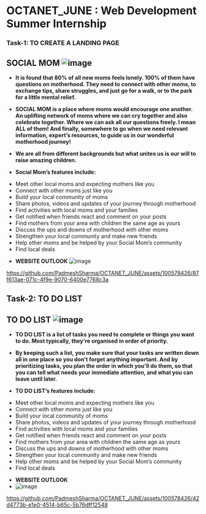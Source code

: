 # OCTANET_JUNE : Web Development Summer Internship

### Task-1: TO CREATE A LANDING PAGE


## SOCIAL MOM ![image](https://github.com/PadmeshSharma/OCTANET_JUNE/assets/100578426/65eff179-95e0-4d7c-897a-440ae12472b4)

* **It is found that 80% of all new moms feels lonely. 100% of them have questions on motherhood. They need to connect with other moms, to exchange tips, share struggles, and just go for a walk, or to the park for a little mental relief.**

* **SOCIAL MOM is a place where moms would encourage one another. An uplifting network of moms where we can cry together and also celebrate together. Where we can ask all our questions freely. I mean ALL of them! And finally, somewhere to go when we need relevant information, expert’s resources, to guide us in our wonderful motherhood journey!**

* **We are all from different backgrounds but what unites us is our will to raise amazing children.** 


* **Social Mom’s features include:**

-  Meet other local moms and expecting mothers like you
-  Connect with other moms just like you
-  Build your local community of moms
-  Share photos, videos and updates of your journey through motherhood
-  Find activities with local moms and your families
-  Get notified when friends react and comment on your posts
-  Find mothers from your area with children the same age as yours
-  Discuss the ups and downs of motherhood with other moms
-  Strengthen your local community and make new friends
-  Help other moms and be helped by your Social Mom’s community
-  Find local deals
* **WEBSITE OUTLOOK**
![image](https://github.com/PadmeshSharma/OCTANET_JUNE/assets/100578426/de96d2e2-3c6c-4381-8cf5-15b66d6ce0c0)


https://github.com/PadmeshSharma/OCTANET_JUNE/assets/100578426/87f613ae-071c-4f9e-9070-6400e7768c3a


## Task-2: TO DO LIST

## TO DO LIST ![image](https://github.com/PadmeshSharma/OCTANET_JUNE/assets/100578426/59ef1767-9533-4898-84da-af8531e912b4)


* **TO DO LIST is a list of tasks you need to complete or things you want to do. Most typically, they're organised in order of priority.**

* **By keeping such a list, you make sure that your tasks are written down all in one place so you don't forget anything important. And by prioritizing tasks, you plan the order in which you'll do them, so that you can tell what needs your immediate attention, and what you can leave until later.**

* **TO DO LIST’s features include:**

-  Meet other local moms and expecting mothers like you
-  Connect with other moms just like you
-  Build your local community of moms
-  Share photos, videos and updates of your journey through motherhood
-  Find activities with local moms and your families
-  Get notified when friends react and comment on your posts
-  Find mothers from your area with children the same age as yours
-  Discuss the ups and downs of motherhood with other moms
-  Strengthen your local community and make new friends
-  Help other moms and be helped by your Social Mom’s community
-  Find local deals
* **WEBSITE OUTLOOK**
* ![image](https://github.com/PadmeshSharma/OCTANET_JUNE/assets/100578426/64fc2926-21c2-4e70-b3da-6a838e9c6f70)



https://github.com/PadmeshSharma/OCTANET_JUNE/assets/100578426/42d4773b-e1e0-4514-b65c-5b76dff12548



